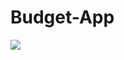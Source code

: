 # Budget-App
![](https://raw.githubusercontent.com/bassant147/Budget-App/branch/path/to/architecture.png)
